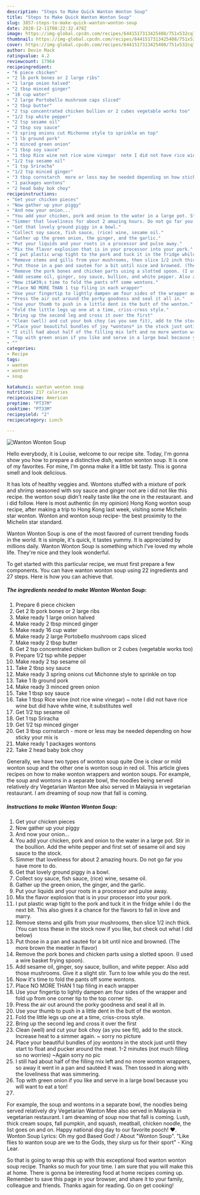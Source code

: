 ```yaml
---
description: "Steps to Make Quick Wanton Wonton Soup"
title: "Steps to Make Quick Wanton Wonton Soup"
slug: 3857-steps-to-make-quick-wanton-wonton-soup
date: 2020-12-11T08:22:32.478Z
image: https://img-global.cpcdn.com/recipes/6441517313425408/751x532cq70/wanton-wonton-soup-recipe-main-photo.jpg
thumbnail: https://img-global.cpcdn.com/recipes/6441517313425408/751x532cq70/wanton-wonton-soup-recipe-main-photo.jpg
cover: https://img-global.cpcdn.com/recipes/6441517313425408/751x532cq70/wanton-wonton-soup-recipe-main-photo.jpg
author: Devin Mack
ratingvalue: 4.2
reviewcount: 17964
recipeingredient:
- "6 piece chicken"
- "2 lb pork bones or 2 large ribs"
- "1 large onion halved"
- "2 tbsp minced ginger"
- "16 cup water"
- "2 large Portobello mushroom caps sliced"
- "2 tbsp butter"
- "2 tsp concentrated chicken bullion or 2 cubes vegetable works too"
- "1/2 tsp white pepper"
- "2 tsp sesame oil"
- "2 tbsp soy sauce"
- "3 spring onions cut Michonne style to sprinkle on top"
- "1 lb ground pork"
- "3 minced green onion"
- "1 tbsp soy sauce"
- "1 tbsp Rice wine not rice wine vinegar  note I did not have rice wine but did have white wine it substitutes well"
- "1/2 tsp sesame oil"
- "1 tsp Sriracha"
- "1/2 tsp minced ginger"
- "3 tbsp cornstarch  more or less may be needed depending on how sticky your mix is"
- "1 packages wontons"
- "2 head baby bok choy"
recipeinstructions:
- "Get your chicken pieces"
- "Now gather up your piggy"
- "And now your onion..."
- "You add your chicken, pork and onion to the water in a large pot. Stir in the boullion. Add the white pepper and first set of sesame oil and soy sauce to the stock."
- "Simmer that loveliness for about 2 amazing hours. Do not go far you have more to do."
- "Get that lovely ground piggy in a bowl."
- "Collect soy sauce, fish sauce, (rice) wine, sesame oil."
- "Gather up the green onion, the ginger, and the garlic."
- "Put your liquids and your roots in a processor and pulse away."
- "Mix the flavor explosion that is in your processor into your pork."
- "I put plastic wrap tight to the pork and tuck it in the fridge while I do the next bit. This also gives it a chance for the flavors to fall in love and marry."
- "Remove stems and gills from your mushrooms, then slice 1/2 inch thick. (You can toss these in the stock now if you like, but check out what I did below)"
- "Put those in a pan and sauteé for a bit until nice and browned. (The more brown the meatier in flavor)"
- "Remove the pork bones and chicken parts using a slotted spoon. (I used a wire basket frying spoon)."
- "Add sesame oil, ginger, soy sauce, bullion, and white pepper. Also add those mushrooms. Give it a slight stir. Turn to low while you do the rest."
- "Now it&#39;s time to fold the pants off some wontons."
- "Place NO MORE THAN 1 tsp filing in each wrapper"
- "Use your fingertip to lightly dampen am four sides of the wrapper and fold up from one corner tip to the top corner tip."
- "Press the air out around the porky goodness and seal it all in."
- "Use your thumb to push in a little dent in the butt of the wonton."
- "Fold the little legs up one at a time, criss-cross style."
- "Bring up the second leg and cross it over the first"
- "Clean (well) and cut your bok choy (as you see fit), add to the stock. Increase heat to a simmer again. ~ sorry no picture"
- "Place your beautiful bundles of joy *wontons* in the stock just until they start to float and pucker around the meat. 1-2 minutes (not much filling so no worries) ~Again sorry no pic"
- "I still had about half of the filling mix left and no more wonton wrappers, so away it went in a pan and sautéed it was. Then tossed in along with the loveliness that was simmering."
- "Top with green onion if you like and serve in a large bowl because you will want to eat a ton!"
- ""
categories:
- Recipe
tags:
- wanton
- wonton
- soup

katakunci: wanton wonton soup 
nutrition: 217 calories
recipecuisine: American
preptime: "PT37M"
cooktime: "PT33M"
recipeyield: "2"
recipecategory: Lunch

---
```



![Wanton Wonton Soup](https://img-global.cpcdn.com/recipes/6441517313425408/751x532cq70/wanton-wonton-soup-recipe-main-photo.jpg)

Hello everybody, it is Louise, welcome to our recipe site. Today, I'm gonna show you how to prepare a distinctive dish, wanton wonton soup. It is one of my favorites. For mine, I'm gonna make it a little bit tasty. This is gonna smell and look delicious.

It has lots of healthy veggies and. Wontons stuffed with a mixture of pork and shrimp seasoned with soy sauce and ginger root are i did not like this recipe. the wonton soup didn&#39;t really taste like the one in the restaurant. and i did follow. Here is most authentic (in my opinion) Hong Kong wonton soup recipe, after making a trip to Hong Kong last week, visiting some Michelin star wonton. Wonton and wonton soup recipe- the best proximity to the Michelin star standard.

Wanton Wonton Soup is one of the most favored of current trending foods in the world. It is simple, it's quick, it tastes yummy. It is appreciated by millions daily. Wanton Wonton Soup is something which I've loved my whole life. They're nice and they look wonderful.


To get started with this particular recipe, we must first prepare a few components. You can have wanton wonton soup using 22 ingredients and 27 steps. Here is how you can achieve that.

<!--inarticleads1-->

##### The ingredients needed to make Wanton Wonton Soup:

1. Prepare 6 piece chicken
1. Get 2 lb pork bones or 2 large ribs
1. Make ready 1 large onion halved
1. Make ready 2 tbsp minced ginger
1. Make ready 16 cup water
1. Make ready 2 large Portobello mushroom caps sliced
1. Make ready 2 tbsp butter
1. Get 2 tsp concentrated chicken bullion or 2 cubes (vegetable works too)
1. Prepare 1/2 tsp white pepper
1. Make ready 2 tsp sesame oil
1. Take 2 tbsp soy sauce
1. Make ready 3 spring onions cut Michonne style to sprinkle on top
1. Take 1 lb ground pork
1. Make ready 3 minced green onion
1. Take 1 tbsp soy sauce
1. Take 1 tbsp Rice wine (not rice wine vinegar) ~ note I did not have rice wine but did have white wine, it substitutes well
1. Get 1/2 tsp sesame oil
1. Get 1 tsp Sriracha
1. Get 1/2 tsp minced ginger
1. Get 3 tbsp cornstarch - more or less may be needed depending on how sticky your mix is
1. Make ready 1 packages wontons
1. Take 2 head baby bok choy


Generally, we have two types of wonton soup quite One is clear or mild wonton soup and the other one is wonton soup in red oil. This article gives recipes on how to make wonton wrappers and wonton soups. For example, the soup and wontons in a separate bowl, the noodles being served relatively dry Vegetarian Wanton Mee also served in Malaysia in vegetarian restaurant. I am dreaming of soup now that fall is coming. 

<!--inarticleads2-->

##### Instructions to make Wanton Wonton Soup:

1. Get your chicken pieces
1. Now gather up your piggy
1. And now your onion...
1. You add your chicken, pork and onion to the water in a large pot. Stir in the boullion. Add the white pepper and first set of sesame oil and soy sauce to the stock.
1. Simmer that loveliness for about 2 amazing hours. Do not go far you have more to do.
1. Get that lovely ground piggy in a bowl.
1. Collect soy sauce, fish sauce, (rice) wine, sesame oil.
1. Gather up the green onion, the ginger, and the garlic.
1. Put your liquids and your roots in a processor and pulse away.
1. Mix the flavor explosion that is in your processor into your pork.
1. I put plastic wrap tight to the pork and tuck it in the fridge while I do the next bit. This also gives it a chance for the flavors to fall in love and marry.
1. Remove stems and gills from your mushrooms, then slice 1/2 inch thick. (You can toss these in the stock now if you like, but check out what I did below)
1. Put those in a pan and sauteé for a bit until nice and browned. (The more brown the meatier in flavor)
1. Remove the pork bones and chicken parts using a slotted spoon. (I used a wire basket frying spoon).
1. Add sesame oil, ginger, soy sauce, bullion, and white pepper. Also add those mushrooms. Give it a slight stir. Turn to low while you do the rest.
1. Now it&#39;s time to fold the pants off some wontons.
1. Place NO MORE THAN 1 tsp filing in each wrapper
1. Use your fingertip to lightly dampen am four sides of the wrapper and fold up from one corner tip to the top corner tip.
1. Press the air out around the porky goodness and seal it all in.
1. Use your thumb to push in a little dent in the butt of the wonton.
1. Fold the little legs up one at a time, criss-cross style.
1. Bring up the second leg and cross it over the first
1. Clean (well) and cut your bok choy (as you see fit), add to the stock. Increase heat to a simmer again. ~ sorry no picture
1. Place your beautiful bundles of joy *wontons* in the stock just until they start to float and pucker around the meat. 1-2 minutes (not much filling so no worries) ~Again sorry no pic
1. I still had about half of the filling mix left and no more wonton wrappers, so away it went in a pan and sautéed it was. Then tossed in along with the loveliness that was simmering.
1. Top with green onion if you like and serve in a large bowl because you will want to eat a ton!
1. 


For example, the soup and wontons in a separate bowl, the noodles being served relatively dry Vegetarian Wanton Mee also served in Malaysia in vegetarian restaurant. I am dreaming of soup now that fall is coming. Lush, thick cream soups, fall pumpkin, and squash, meatball, chicken noodle, the list goes on and on. Happy national dog day to our favorite pooch! ❤️. Wonton Soup Lyrics: Oh my god Based God! / About &#34;Wonton Soup&#34;. &#34;Like flies to wanton soup are we to the Gods, they slurp us for their sport&#34; - King Lear. 

So that is going to wrap this up with this exceptional food wanton wonton soup recipe. Thanks so much for your time. I am sure that you will make this at home. There is gonna be interesting food at home recipes coming up. Remember to save this page in your browser, and share it to your family, colleague and friends. Thanks again for reading. Go on get cooking!
